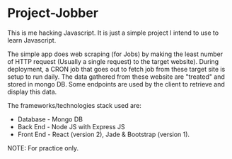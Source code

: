 # Project-Jobber

This is me hacking Javascript. It is just a simple project I intend to use to learn Javascript.

The simple app does web scraping (for Jobs) by making the least number of HTTP request (Usually a single request) 
to the target website). During deployment, a CRON job that goes out to fetch job from these target site is setup to run daily. The data gathered from these website are "treated" and stored in mongo DB.
Some endpoints are used by the client to retrieve and display this data.

The frameworks/technologies stack used are:

* Database - Mongo DB
* Back End - Node JS with Express JS
* Front End - React (version 2), Jade & Bootstrap (version 1).

NOTE: For practice only.
